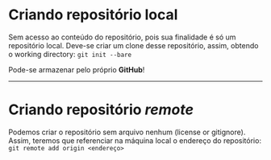 # Criando repositório local
Sem acesso ao conteúdo do repositório, pois sua finalidade é só um repositório local. Deve-se criar um clone desse repositório, assim, obtendo o working directory:
`git init --bare`

Pode-se armazenar pelo próprio **GitHub**!

---

# Criando repositório *remote*
Podemos criar o repositório sem arquivo nenhum (license or gitignore). Assim, teremos que referenciar na máquina local o endereço do repositório:
`git remote add origin <endereço>`






<!--stackedit_data:
eyJoaXN0b3J5IjpbMTg4Mzc0NjkyMCwtNDI5MzA0NDU2LDIwND
AyOTc2MjJdfQ==
-->